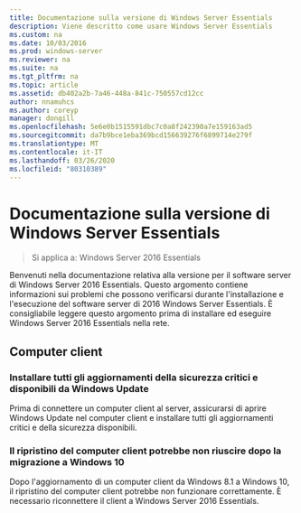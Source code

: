 ```yaml
---
title: Documentazione sulla versione di Windows Server Essentials
description: Viene descritto come usare Windows Server Essentials
ms.custom: na
ms.date: 10/03/2016
ms.prod: windows-server
ms.reviewer: na
ms.suite: na
ms.tgt_pltfrm: na
ms.topic: article
ms.assetid: db402a2b-7a46-448a-841c-750557cd12cc
author: nnamuhcs
ms.author: coreyp
manager: dongill
ms.openlocfilehash: 5e6e0b1515591dbc7c0a8f242390a7e159163ad5
ms.sourcegitcommit: da7b9bce1eba369bcd156639276f6899714e279f
ms.translationtype: MT
ms.contentlocale: it-IT
ms.lasthandoff: 03/26/2020
ms.locfileid: "80310389"
---
```

# <a name="release-documentation-for-windows-server-essentials"></a>Documentazione sulla versione di Windows Server Essentials

>Si applica a: Windows Server 2016 Essentials

Benvenuti nella documentazione relativa alla versione per il software server di Windows Server 2016 Essentials. Questo argomento contiene informazioni sui problemi che possono verificarsi durante l'installazione e l'esecuzione del software server di 2016 Windows Server Essentials. È consigliabile leggere questo argomento prima di installare ed eseguire Windows Server 2016 Essentials nella rete.  
  
## <a name="client-computers"></a>Computer client  
  
### <a name="install-all-available-critical-and-security-updates-from-windows-update"></a>Installare tutti gli aggiornamenti della sicurezza critici e disponibili da Windows Update  

Prima di connettere un computer client al server, assicurarsi di aprire Windows Update nel computer client e installare tutti gli aggiornamenti critici e della sicurezza disponibili.  
  
### <a name="client-computer-restore-may-not-succeed-after-migration-to-windows-10"></a>Il ripristino del computer client potrebbe non riuscire dopo la migrazione a Windows 10  
 Dopo l'aggiornamento di un computer client da Windows 8.1 a Windows 10, il ripristino del computer client potrebbe non funzionare correttamente. È necessario riconnettere il client a Windows Server 2016 Essentials. 
